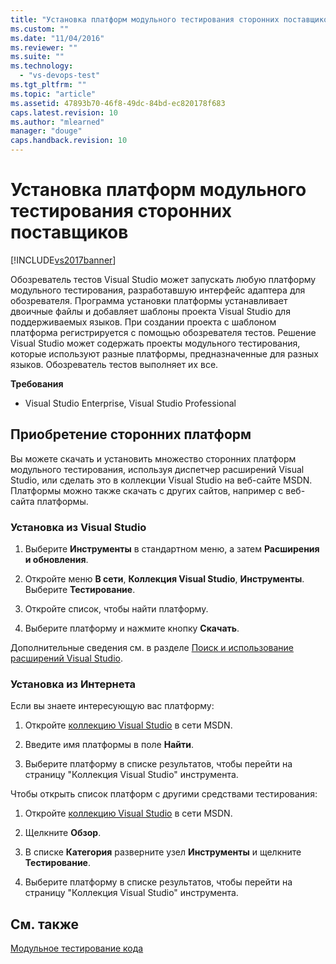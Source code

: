 ```yaml
---
title: "Установка платформ модульного тестирования сторонних поставщиков | Microsoft Docs"
ms.custom: ""
ms.date: "11/04/2016"
ms.reviewer: ""
ms.suite: ""
ms.technology: 
  - "vs-devops-test"
ms.tgt_pltfrm: ""
ms.topic: "article"
ms.assetid: 47893b70-46f8-49dc-84bd-ec820178f683
caps.latest.revision: 10
ms.author: "mlearned"
manager: "douge"
caps.handback.revision: 10
---
```

# Установка платформ модульного тестирования сторонних поставщиков
[!INCLUDE[vs2017banner](../code-quality/includes/vs2017banner.md)]

Обозреватель тестов Visual Studio может запускать любую платформу модульного тестирования, разработавшую интерфейс адаптера для обозревателя.  Программа установки платформы устанавливает двоичные файлы и добавляет шаблоны проекта Visual Studio для поддерживаемых языков.  При создании проекта с шаблоном платформа регистрируется с помощью обозревателя тестов.  Решение Visual Studio может содержать проекты модульного тестирования, которые используют разные платформы, предназначенные для разных языков.  Обозреватель тестов выполняет их все.  
  
 **Требования**  
  
-   Visual Studio Enterprise, Visual Studio Professional  
  
## Приобретение сторонних платформ  
 Вы можете скачать и установить множество сторонних платформ модульного тестирования, используя диспетчер расширений Visual Studio, или сделать это в коллекции Visual Studio на веб\-сайте MSDN.  Платформы можно также скачать с других сайтов, например с веб\-сайта платформы.  
  
### Установка из Visual Studio  
  
1.  Выберите **Инструменты** в стандартном меню, а затем **Расширения и обновления**.  
  
2.  Откройте меню **В сети**, **Коллекция Visual Studio**, **Инструменты**.  Выберите **Тестирование**.  
  
3.  Откройте список, чтобы найти платформу.  
  
4.  Выберите платформу и нажмите кнопку **Скачать**.  
  
 Дополнительные сведения см. в разделе [Поиск и использование расширений Visual Studio](../ide/finding-and-using-visual-studio-extensions.md).  
  
### Установка из Интернета  
 Если вы знаете интересующую вас платформу:  
  
1.  Откройте [коллекцию Visual Studio](http://go.microsoft.com/fwlink/?LinkId=236267) в сети MSDN.  
  
2.  Введите имя платформы в поле **Найти**.  
  
3.  Выберите платформу в списке результатов, чтобы перейти на страницу "Коллекция Visual Studio" инструмента.  
  
 Чтобы открыть список платформ с другими средствами тестирования:  
  
1.  Откройте [коллекцию Visual Studio](http://go.microsoft.com/fwlink/?LinkId=236267) в сети MSDN.  
  
2.  Щелкните **Обзор**.  
  
3.  В списке **Категория** разверните узел **Инструменты** и щелкните **Тестирование**.  
  
4.  Выберите платформу в списке результатов, чтобы перейти на страницу "Коллекция Visual Studio" инструмента.  
  
## См. также  
 [Модульное тестирование кода](../test/unit-test-your-code.md)